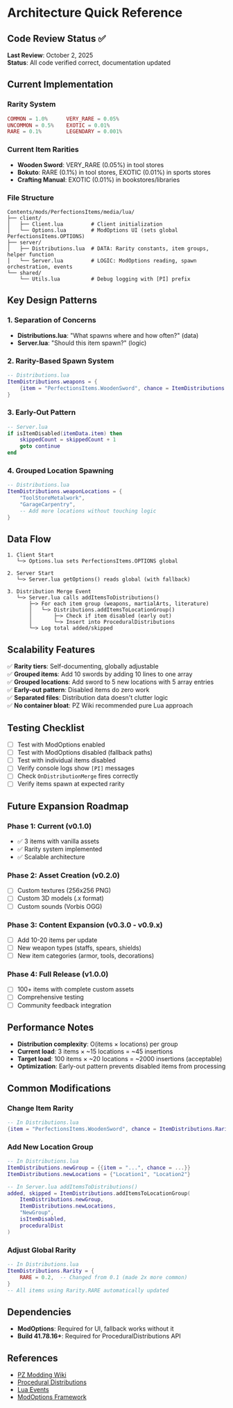 # Architecture Quick Reference

## Code Review Status ✅

**Last Review**: October 2, 2025  
**Status**: All code verified correct, documentation updated

## Current Implementation

### Rarity System
```lua
COMMON = 1.0%      VERY_RARE = 0.05%
UNCOMMON = 0.5%    EXOTIC = 0.01%
RARE = 0.1%        LEGENDARY = 0.001%
```

### Current Item Rarities
- **Wooden Sword**: VERY_RARE (0.05%) in tool stores
- **Bokuto**: RARE (0.1%) in tool stores, EXOTIC (0.01%) in sports stores  
- **Crafting Manual**: EXOTIC (0.01%) in bookstores/libraries

### File Structure

```
Contents/mods/PerfectionsItems/media/lua/
├── client/
│   ├── Client.lua         # Client initialization
│   └── Options.lua        # ModOptions UI (sets global PerfectionsItems.OPTIONS)
├── server/
│   ├── Distributions.lua  # DATA: Rarity constants, item groups, helper function
│   └── Server.lua         # LOGIC: ModOptions reading, spawn orchestration, events
└── shared/
    └── Utils.lua          # Debug logging with [PI] prefix
```

## Key Design Patterns

### 1. Separation of Concerns
- **Distributions.lua**: "What spawns where and how often?" (data)
- **Server.lua**: "Should this item spawn?" (logic)

### 2. Rarity-Based Spawn System
```lua
-- Distributions.lua
ItemDistributions.weapons = {
    {item = "PerfectionsItems.WoodenSword", chance = ItemDistributions.Rarity.VERY_RARE},
}
```

### 3. Early-Out Pattern
```lua
-- Server.lua
if isItemDisabled(itemData.item) then
    skippedCount = skippedCount + 1
    goto continue
end
```

### 4. Grouped Location Spawning
```lua
-- Distributions.lua
ItemDistributions.weaponLocations = {
    "ToolStoreMetalwork",
    "GarageCarpentry",
    -- Add more locations without touching logic
}
```

## Data Flow

```
1. Client Start
   └─> Options.lua sets PerfectionsItems.OPTIONS global
   
2. Server Start
   └─> Server.lua getOptions() reads global (with fallback)
   
3. Distribution Merge Event
   └─> Server.lua calls addItemsToDistributions()
       ├─> For each item group (weapons, martialArts, literature)
       │   └─> Distributions.addItemsToLocationGroup()
       │       ├─> Check if item disabled (early out)
       │       └─> Insert into ProceduralDistributions
       └─> Log total added/skipped
```

## Scalability Features

✅ **Rarity tiers**: Self-documenting, globally adjustable  
✅ **Grouped items**: Add 10 swords by adding 10 lines to one array  
✅ **Grouped locations**: Add sword to 5 new locations with 5 array entries  
✅ **Early-out pattern**: Disabled items do zero work  
✅ **Separated files**: Distribution data doesn't clutter logic  
✅ **No container bloat**: PZ Wiki recommended pure Lua approach

## Testing Checklist

- [ ] Test with ModOptions enabled
- [ ] Test with ModOptions disabled (fallback paths)
- [ ] Test with individual items disabled
- [ ] Verify console logs show `[PI]` messages
- [ ] Check `OnDistributionMerge` fires correctly
- [ ] Verify items spawn at expected rarity

## Future Expansion Roadmap

### Phase 1: Current (v0.1.0)
- ✅ 3 items with vanilla assets
- ✅ Rarity system implemented
- ✅ Scalable architecture

### Phase 2: Asset Creation (v0.2.0)
- [ ] Custom textures (256x256 PNG)
- [ ] Custom 3D models (.x format)
- [ ] Custom sounds (Vorbis OGG)

### Phase 3: Content Expansion (v0.3.0 - v0.9.x)
- [ ] Add 10-20 items per update
- [ ] New weapon types (staffs, spears, shields)
- [ ] New item categories (armor, tools, decorations)

### Phase 4: Full Release (v1.0.0)
- [ ] 100+ items with complete custom assets
- [ ] Comprehensive testing
- [ ] Community feedback integration

## Performance Notes

- **Distribution complexity**: O(items × locations) per group
- **Current load**: 3 items × ~15 locations = ~45 insertions
- **Target load**: 100 items × ~20 locations = ~2000 insertions (acceptable)
- **Optimization**: Early-out pattern prevents disabled items from processing

## Common Modifications

### Change Item Rarity
```lua
-- In Distributions.lua
{item = "PerfectionsItems.WoodenSword", chance = ItemDistributions.Rarity.COMMON}
```

### Add New Location Group
```lua
-- In Distributions.lua
ItemDistributions.newGroup = {{item = "...", chance = ...}}
ItemDistributions.newLocations = {"Location1", "Location2"}

-- In Server.lua addItemsToDistributions()
added, skipped = ItemDistributions.addItemsToLocationGroup(
    ItemDistributions.newGroup,
    ItemDistributions.newLocations,
    "NewGroup",
    isItemDisabled,
    proceduralDist
)
```

### Adjust Global Rarity
```lua
-- In Distributions.lua
ItemDistributions.Rarity = {
    RARE = 0.2,  -- Changed from 0.1 (made 2x more common)
}
-- All items using Rarity.RARE automatically updated
```

## Dependencies

- **ModOptions**: Required for UI, fallback works without it
- **Build 41.78.16+**: Required for ProceduralDistributions API

## References

- [PZ Modding Wiki](https://pzwiki.net/wiki/Modding)
- [Procedural Distributions](https://pzwiki.net/wiki/Procedural_distributions)
- [Lua Events](https://pzwiki.net/wiki/Lua_event)
- [ModOptions Framework](https://steamcommunity.com/sharedfiles/filedetails/?id=2169435993)
